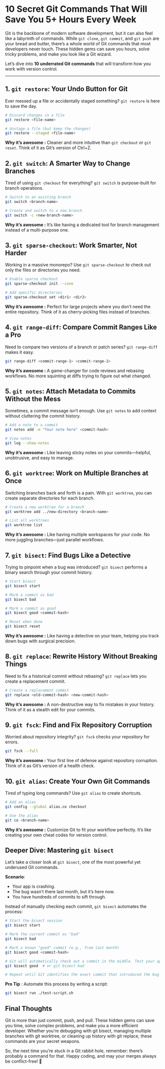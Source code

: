 # 10 Secret Git Commands That Will Save You 5+ Hours Every Week

Git is the backbone of modern software development, but it can also feel like a labyrinth of commands. While `git clone`, `git commit`, and `git push` are your bread and butter, there’s a whole world of Git commands that most developers never touch. These hidden gems can save you hours, solve tricky problems, and make you look like a Git wizard.

Let’s dive into **10 underrated Git commands** that will transform how you work with version control.

---

## 1. `git restore`: Your Undo Button for Git

Ever messed up a file or accidentally staged something? `git restore` is here to save the day.

```bash
# Discard changes in a file
git restore <file-name>

# Unstage a file (but keep the changes)
git restore --staged <file-name>
```
**Why it’s awesome :** Cleaner and more intuitive than `git checkout` or `git reset`. Think of it as Git’s version of Ctrl+Z.

## 2. `git switch`: A Smarter Way to Change Branches

Tired of using `git checkout` for everything? `git switch` is purpose-built for branch operations.

```bash
# Switch to an existing branch
git switch <branch-name>

# Create and switch to a new branch
git switch -c <new-branch-name>
```
**Why it’s awesome :** It’s like having a dedicated tool for branch management instead of a multi-purpose one.

## 3. `git sparse-checkout`: Work Smarter, Not Harder
Working in a massive monorepo? Use `git sparse-checkout` to check out only the files or directories you need.

```bash
# Enable sparse checkout
git sparse-checkout init --cone

# Add specific directories
git sparse-checkout set <dir1> <dir2>
```
**Why it’s awesome :** Perfect for large projects where you don’t need the entire repository. Think of it as cherry-picking files instead of branches.

## 4. `git range-diff`: Compare Commit Ranges Like a Pro
Need to compare two versions of a branch or patch series? `git range-diff` makes it easy.

```bash
git range-diff <commit-range-1> <commit-range-2>
```
**Why it’s awesome :** A game-changer for code reviews and rebasing workflows. No more squinting at diffs trying to figure out what changed.

## 5. `git notes`: Attach Metadata to Commits Without the Mess
Sometimes, a commit message isn’t enough. Use `git notes` to add context without cluttering the commit history.

```bash
# Add a note to a commit
git notes add -m "Your note here" <commit-hash>

# View notes
git log --show-notes
```
**Why it’s awesome :** Like leaving sticky notes on your commits—helpful, unobtrusive, and easy to manage.

## 6. `git worktree`: Work on Multiple Branches at Once
Switching branches back and forth is a pain. With `git worktree`, you can create separate directories for each branch.

```bash
# Create a new worktree for a branch
git worktree add ../new-directory <branch-name>

# List all worktrees
git worktree list
```
**Why it’s awesome :**  Like having multiple workspaces for your code. No more juggling branches—just parallel workflows.

## 7. `git bisect`: Find Bugs Like a Detective
Trying to pinpoint when a bug was introduced? `git bisect` performs a binary search through your commit history.

```bash
# Start bisect
git bisect start

# Mark a commit as bad
git bisect bad

# Mark a commit as good
git bisect good <commit-hash>

# Reset when done
git bisect reset
```
**Why it’s awesome :**  Like having a detective on your team, helping you track down bugs with surgical precision.

## 8. `git replace`: Rewrite History Without Breaking Things
Need to fix a historical commit without rebasing? `git replace` lets you create a replacement commit.
```bash
# Create a replacement commit
git replace <old-commit-hash> <new-commit-hash>
```
**Why it’s awesome :**  A non-destructive way to fix mistakes in your history. Think of it as a stealth edit for your commits.

## 9. `git fsck`: Find and Fix Repository Corruption
Worried about repository integrity? `git fsck` checks your repository for errors.
```bash
git fsck --full
```
**Why it’s awesome :** Your first line of defense against repository corruption. Think of it as Git’s version of a health check.

## 10. `git alias`: Create Your Own Git Commands
Tired of typing long commands? Use `git alias` to create shortcuts.
```bash
# Add an alias
git config --global alias.co checkout

# Use the alias
git co <branch-name>
```
**Why it’s awesome :**  Customize Git to fit your workflow perfectly. It’s like creating your own cheat codes for version control.

## Deeper Dive: Mastering `git bisect`
Let’s take a closer look at `git bisect`, one of the most powerful yet underused Git commands.

**Scenario**: 
- Your app is crashing.
- The bug wasn’t there last month, but it’s here now.
- You have hundreds of commits to sift through.

Instead of manually checking each commit, `git bisect` automates the process:
```bash
# Start the bisect session
git bisect start

# Mark the current commit as "bad"
git bisect bad

# Mark a known "good" commit (e.g., from last month)
git bisect good <commit-hash>

# Git will automatically check out a commit in the middle. Test your app and mark it as "good" or "bad":
git bisect good  # or git bisect bad

# Repeat until Git identifies the exact commit that introduced the bug.
```
**Pro Tip** : Automate this process by writing a script:
```bash
git bisect run ./test-script.sh
```

## Final Thoughts
Git is more than just commit, push, and pull. These hidden gems can save you time, solve complex problems, and make you a more efficient developer. Whether you’re debugging with git bisect, managing multiple branches with git worktree, or cleaning up history with git replace, these commands are your secret weapons.

So, the next time you’re stuck in a Git rabbit hole, remember: there’s probably a command for that. Happy coding, and may your merges always be conflict-free! 🚀
